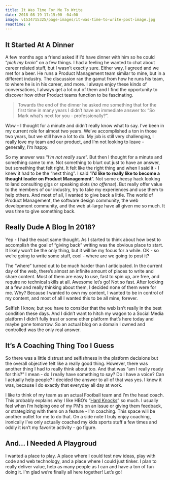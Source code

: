 ```yaml
---
title: It Was Time For Me To Write
date: 2018-08-19 17:15:00 -04:00
image: v1534715325/page-images/it-was-time-to-write-post-image.jpg
readtime: 4
---
```


## It Started At A Dinner
A few months ago a friend asked if I’d have dinner with him so he could “*pick my brain*” on a few things. I had a feeling he wanted to chat about career related stuff, but I wasn’t exactly sure. Either way, I agreed and we met for a beer. He runs a Product Management team similar to mine, but in a different industry. The discussion ran the gamut from how he runs his team, to where he is in his career, and more. I always enjoy these kinds of conversations, I always get a lot out of them and I find the opportunity to discover how other Product teams function to be fascinating. 

>Towards the end of the dinner he asked me something that for the first time in many years I didn’t have an immediate answer to: “So Mark what’s next for you - professionally?”. 

Wow - I thought for a minute and didn’t really know what to say. I’ve been in my current role for almost two years. We’ve accomplished a ton in those two years, but we still have a lot to do. My job is still very challenging, I really love my team and our product, and I’m not looking to leave - generally, I’m happy.

So my answer was “*I’m not really sure*”. But then I thought for a minute and something came to me. Not something to blurt out just to have an answer, but something that felt right. It felt like the right thing and when I said it - I knew it had to be the “next thing”. I said “**I’d like to really like to become a thought leader on Product Management**”. Not some cheesy hack looking to land consulting gigs or speaking slots (*no offense*). But really offer value to the members of our industry, try to take my experiences and use them to help others. And most of all, I wanted to give back a little. The world of Product Management, the software design community, the web development community, and the web at-large have all given me so much. It was time to give something back.

## Really Dude A Blog In 2018?
Yep - I had the exact same thought. As I started to think about how best to accomplish the goal of “giving back” writing was the obvious place to start. It likely won’t be the only thing, but it will be my focus for a while. OK - so we’re going to write some stuff, cool - where are we going to post it?

The “where” turned out to be much harder than I anticipated. In the current day of the web, there’s almost an infinite amount of places to write and share content. Most of them are easy to use, fast to spin up,  are free, and require no technical skills at all. Awesome let’s go! Not so fast. After looking at a few and really thinking about them, I decided none of them were for me. Why? Because I wanted to own my content, I wanted to be in control of my content, and most of all I wanted this to be all mine, forever. 

Selfish I know, but you have to consider that the web isn’t really in the best condition these days. And I didn’t want to hitch my wagon to a Social Media platform I didn’t fully trust or some other platform that’s here today and maybe gone tomorrow. So an actual blog on a domain I owned and controlled was the only real answer.

## It’s A Coaching Thing Too I Guess
So there was a little distrust and selfishness in the platform decisions but the overall objective felt like a really good thing. However, there was another thing I had to really think about too. And that was “am I really ready for this?” I mean - do I really have something to say? Do I have a voice? Can I actually help people? I decided the answer to all of that was yes. I knew it was, because I do exactly that everyday all day at work.

I like to think of my team as an actual Football team and I’m the head coach. This probably explains why I like HBO’s “[Hard Knocks](https://www.hbo.com/hard-knocks)” so much. I usually feel when I’m helping one of my PM’s on an issue or giving them feedback, or strategizing with them on a feature - I’m coaching. This space will be another outlet for me to do that. On a side note I truly enjoy coaching, ironically I’ve only actually coached my kids sports stuff a few times and oddly it isn’t my favorite activity - go figure.

## And… I Needed A Playgroud
<span class="lead">I wanted a place to play</span>. A place where I could test new ideas, play with code and web technology, and a place where I could just tinker. I plan to really deliver value, help as many people as I can and have a ton of fun doing it. I’m glad we’re finally all here together! Let’s go!